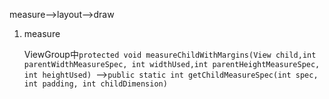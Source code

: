 measure-->layout-->draw

1. measure

   ViewGroup中`protected void measureChildWithMargins(View child,int parentWidthMeasureSpec, int widthUsed,int parentHeightMeasureSpec, int heightUsed) `-->`public static int getChildMeasureSpec(int spec, int padding, int childDimension)`


